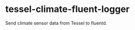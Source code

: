 tessel-climate-fluent-logger
============================

Send climate sensor data from Tessel to fluentd.
